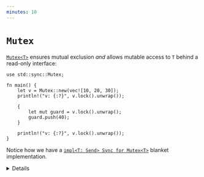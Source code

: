 ```yaml
---
minutes: 10
---
```

# `Mutex`

[`Mutex<T>`][1] ensures mutual exclusion _and_ allows mutable access to `T`
behind a read-only interface:

```rust,editable
use std::sync::Mutex;

fn main() {
    let v = Mutex::new(vec![10, 20, 30]);
    println!("v: {:?}", v.lock().unwrap());

    {
        let mut guard = v.lock().unwrap();
        guard.push(40);
    }

    println!("v: {:?}", v.lock().unwrap());
}
```

Notice how we have a [`impl<T: Send> Sync for Mutex<T>`][2] blanket
implementation.

[1]: https://doc.rust-lang.org/std/sync/struct.Mutex.html
[2]: https://doc.rust-lang.org/std/sync/struct.Mutex.html#impl-Sync-for-Mutex%3CT%3E
[3]: https://doc.rust-lang.org/std/sync/struct.Arc.html

<details>
    
* `Mutex` in Rust looks like a collection with just one element --- the protected data.
    * It is not possible to forget to acquire the mutex before accessing the protected data.
* You can get an `&mut T` from an `&Mutex<T>` by taking the lock. The `MutexGuard` ensures that the
  `&mut T` doesn't outlive the lock being held.
* `Mutex<T>` implements both `Send` and `Sync` iff (if and only if) `T` implements `Send`.
* A read-write lock counterpart: `RwLock`.
* Why does `lock()` return a `Result`? 
    * If the thread that held the `Mutex` panicked, the `Mutex` becomes "poisoned" to signal that
      the data it protected might be in an inconsistent state. Calling `lock()` on a poisoned mutex
      fails with a [`PoisonError`]. You can call `into_inner()` on the error to recover the data
      regardless.

[`PoisonError`]: https://doc.rust-lang.org/std/sync/struct.PoisonError.html  
    
</details>
